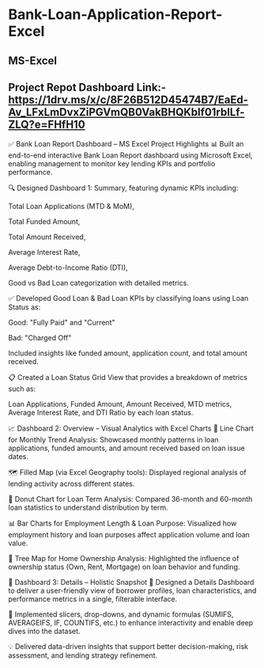 # Bank-Loan-Application-Report-Excel
## MS-Excel
## Project Repot Dashboard Link:-  https://1drv.ms/x/c/8F26B512D45474B7/EaEd-Av_LFxLmDvxZiPGVmQB0VakBHQKblf01rbILf-ZLQ?e=FHfH10

✅ Bank Loan Report Dashboard – MS Excel Project Highlights
📊 Built an end-to-end interactive Bank Loan Report dashboard using Microsoft Excel, enabling management to monitor key lending KPIs and portfolio performance.

🔍 Designed Dashboard 1: Summary, featuring dynamic KPIs including:

Total Loan Applications (MTD & MoM),

Total Funded Amount,

Total Amount Received,

Average Interest Rate,

Average Debt-to-Income Ratio (DTI),

Good vs Bad Loan categorization with detailed metrics.

✅ Developed Good Loan & Bad Loan KPIs by classifying loans using Loan Status as:

Good: "Fully Paid" and "Current"

Bad: "Charged Off"

Included insights like funded amount, application count, and total amount received.

📋 Created a Loan Status Grid View that provides a breakdown of metrics such as:

Loan Applications, Funded Amount, Amount Received, MTD metrics, Average Interest Rate, and DTI Ratio by each loan status.

📈 Dashboard 2: Overview – Visual Analytics with Excel Charts
📅 Line Chart for Monthly Trend Analysis: Showcased monthly patterns in loan applications, funded amounts, and amount received based on loan issue dates.

🗺️ Filled Map (via Excel Geography tools): Displayed regional analysis of lending activity across different states.

🍩 Donut Chart for Loan Term Analysis: Compared 36-month and 60-month loan statistics to understand distribution by term.

📊 Bar Charts for Employment Length & Loan Purpose: Visualized how employment history and loan purposes affect application volume and loan value.

🏡 Tree Map for Home Ownership Analysis: Highlighted the influence of ownership status (Own, Rent, Mortgage) on loan behavior and funding.

📘 Dashboard 3: Details – Holistic Snapshot
🧾 Designed a Details Dashboard to deliver a user-friendly view of borrower profiles, loan characteristics, and performance metrics in a single, filterable interface.

🔄 Implemented slicers, drop-downs, and dynamic formulas (SUMIFS, AVERAGEIFS, IF, COUNTIFS, etc.) to enhance interactivity and enable deep dives into the dataset.

💡 Delivered data-driven insights that support better decision-making, risk assessment, and lending strategy refinement.
